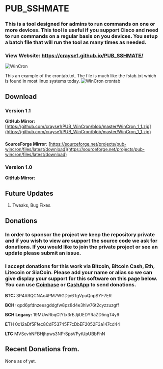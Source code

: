# PUB_SSHMATE
### This is a tool designed for admins to run commands on one or more devices. This tool is useful if you support Cisco and need to run commands on a regular basis on you devices. You setup a batch file that will run the tool as many times as needed.

### View Website: https://crayse1.github.io/PUB_SSHMATE/

![WinCron](https://github.com/crayse1/PUB_WinCron/blob/master/WinCron.png "WinCron Service Window")

This an example of the crontab.txt. The file is much like the fstab.txt which is found in most linux systems today.
![WinCron crontab](https://github.com/crayse1/PUB_WinCron/blob/master/crontab.png "WinCron crontab.txt")

## Download


### Version 1.1
**GitHub Mirror:**  [https://github.com/crayse1/PUB_WinCron/blob/master/WinCron_1_1.zip](https://github.com/crayse1/PUB_WinCron/blob/master/WinCron_1_1.zip)

###
**SourceForge Mirror:** [https://sourceforge.net/projects/pub-wincron/files/latest/download](https://sourceforge.net/projects/pub-wincron/files/latest/download)

### Version 1.0
**GitHub Mirror:**   


## Future Updates
1.	Tweaks, Bug Fixes.

## Donations

### In order to sponsor the project we keep the repository private and if you wish to view are support the source code we ask for donations. If you would like to join the private project or see an update please submit an issue. 

### I accept donations for this work via Bitcoin, Bitcoin Cash, Eth, Litecoin or SiaCoin. Please add your name or alias so we can give display your support for this software on this page below. You can  use [Coinbase](https://www.coinbase.com) or [CashApp](https://cash.me/$minezus) to send donations.

**BTC:**    	  3P4ARQCNAc4PM7WGDjn6TgVpuQnpSYF7ER	

**BCH:**    	  qpd6pfdnzeesgddgfw8pz8d4e3hlw76t2cyzzuzgff	  

**BCH Legacy:** 19MUwRbqCtYtx3rEJjiUEDYRaZD5ngT4y9

**ETH**	        0x12aDf5Ffec8CdF53745F7cDbEF2052F3a147cd44	

**LTC**	        MVScvhNFBHjhpws3NPrSpsVPytUpUBbFhN	

## Recent Donations from.
None as of yet.
